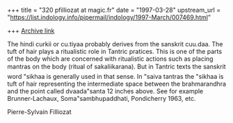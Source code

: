 +++
title = "320 pfilliozat at magic.fr"
date = "1997-03-28"
upstream_url = "https://list.indology.info/pipermail/indology/1997-March/007469.html"

+++
[Archive link](https://list.indology.info/pipermail/indology/1997-March/007469.html)

The hindi curkii or cu.tiyaa probably derives from the sanskrit cuu.daa.
The tuft of hair plays a ritualistic role in Tantric pratices. This is one
of the parts of the body which are concerned with ritualistic actions such
as placing mantras on the body (ritual of sakaliikarana). But in Tantric
texts the sanskrit word "sikhaa is generally used in that sense. In "saiva
tantras the "sikhaa is tuft of hair representing the intermediate space
between the brahmarandhra and the point called dvaada"santa 12 inches
above. See for example Brunner-Lachaux, Soma"sambhupaddhati, Pondicherry
1963, etc.

Pierre-Sylvain Filliozat






